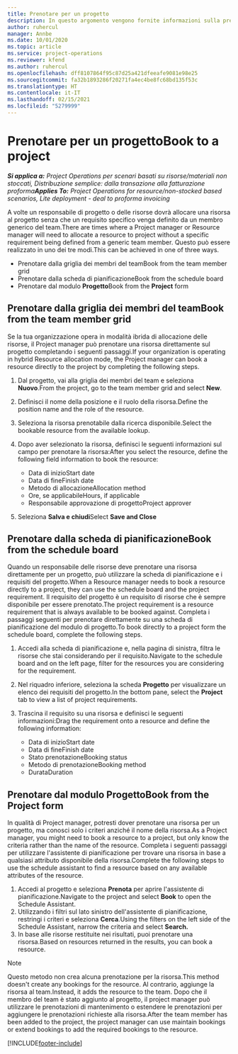```yaml
---
title: Prenotare per un progetto
description: In questo argomento vengono fornite informazioni sulla prenotazione di una risorsa su un progetto.
author: ruhercul
manager: Annbe
ms.date: 10/01/2020
ms.topic: article
ms.service: project-operations
ms.reviewer: kfend
ms.author: ruhercul
ms.openlocfilehash: dff8107864f95c87d25a421dfeeafe9081e98e25
ms.sourcegitcommit: fa32b1893286f20271fa4ec4be8fc68bd135f53c
ms.translationtype: HT
ms.contentlocale: it-IT
ms.lasthandoff: 02/15/2021
ms.locfileid: "5279999"
---
```

# <a name="book-to-a-project"></a><span data-ttu-id="e0982-103">Prenotare per un progetto</span><span class="sxs-lookup"><span data-stu-id="e0982-103">Book to a project</span></span>

<span data-ttu-id="e0982-104">_**Si applica a:** Project Operations per scenari basati su risorse/materiali non stoccati, Distribuzione semplice: dalla transazione alla fatturazione proforma_</span><span class="sxs-lookup"><span data-stu-id="e0982-104">_**Applies To:** Project Operations for resource/non-stocked based scenarios, Lite deployment - deal to proforma invoicing_</span></span>

<span data-ttu-id="e0982-105">A volte un responsabile di progetto o delle risorse dovrà allocare una risorsa al progetto senza che un requisito specifico venga definito da un membro generico del team.</span><span class="sxs-lookup"><span data-stu-id="e0982-105">There are times where a Project manager or Resource manager will need to allocate a resource to project without a specific requirement being defined from a generic team member.</span></span> <span data-ttu-id="e0982-106">Questo può essere realizzato in uno dei tre modi.</span><span class="sxs-lookup"><span data-stu-id="e0982-106">This can be achieved in one of three ways.</span></span>

- <span data-ttu-id="e0982-107">Prenotare dalla griglia dei membri del team</span><span class="sxs-lookup"><span data-stu-id="e0982-107">Book from the team member grid</span></span>
- <span data-ttu-id="e0982-108">Prenotare dalla scheda di pianificazione</span><span class="sxs-lookup"><span data-stu-id="e0982-108">Book from the schedule board</span></span>
- <span data-ttu-id="e0982-109">Prenotare dal modulo **Progetto**</span><span class="sxs-lookup"><span data-stu-id="e0982-109">Book from the **Project** form</span></span>

## <a name="book-from-the-team-member-grid"></a><span data-ttu-id="e0982-110">Prenotare dalla griglia dei membri del team</span><span class="sxs-lookup"><span data-stu-id="e0982-110">Book from the team member grid</span></span>

<span data-ttu-id="e0982-111">Se la tua organizzazione opera in modalità ibrida di allocazione delle risorse, il Project manager può prenotare una risorsa direttamente sul progetto completando i seguenti passaggi.</span><span class="sxs-lookup"><span data-stu-id="e0982-111">If your organization is operating in hybrid Resource allocation mode, the Project manager can book a resource directly to the project by completing the following steps.</span></span>

1. <span data-ttu-id="e0982-112">Dal progetto, vai alla griglia dei membri del team e seleziona **Nuovo**.</span><span class="sxs-lookup"><span data-stu-id="e0982-112">From the project, go to the team member grid and select **New**.</span></span>
2. <span data-ttu-id="e0982-113">Definisci il nome della posizione e il ruolo della risorsa.</span><span class="sxs-lookup"><span data-stu-id="e0982-113">Define the position name and the role of the resource.</span></span>
3. <span data-ttu-id="e0982-114">Seleziona la risorsa prenotabile dalla ricerca disponibile.</span><span class="sxs-lookup"><span data-stu-id="e0982-114">Select the bookable resource from the available lookup.</span></span>
4. <span data-ttu-id="e0982-115">Dopo aver selezionato la risorsa, definisci le seguenti informazioni sul campo per prenotare la risorsa:</span><span class="sxs-lookup"><span data-stu-id="e0982-115">After you select the resource, define the following field information to book the resource:</span></span>

    - <span data-ttu-id="e0982-116">Data di inizio</span><span class="sxs-lookup"><span data-stu-id="e0982-116">Start date</span></span>
    - <span data-ttu-id="e0982-117">Data di fine</span><span class="sxs-lookup"><span data-stu-id="e0982-117">Finish date</span></span>
    - <span data-ttu-id="e0982-118">Metodo di allocazione</span><span class="sxs-lookup"><span data-stu-id="e0982-118">Allocation method</span></span>
    - <span data-ttu-id="e0982-119">Ore, se applicabile</span><span class="sxs-lookup"><span data-stu-id="e0982-119">Hours, if applicable</span></span>
    - <span data-ttu-id="e0982-120">Responsabile approvazione di progetto</span><span class="sxs-lookup"><span data-stu-id="e0982-120">Project approver</span></span>

6. <span data-ttu-id="e0982-121">Seleziona **Salva e chiudi**</span><span class="sxs-lookup"><span data-stu-id="e0982-121">Select **Save and Close**</span></span>

## <a name="book-from-the-schedule-board"></a><span data-ttu-id="e0982-122">Prenotare dalla scheda di pianificazione</span><span class="sxs-lookup"><span data-stu-id="e0982-122">Book from the schedule board</span></span>

<span data-ttu-id="e0982-123">Quando un responsabile delle risorse deve prenotare una risorsa direttamente per un progetto, può utilizzare la scheda di pianificazione e i requisiti del progetto.</span><span class="sxs-lookup"><span data-stu-id="e0982-123">When a Resource manager needs to book a resource directly to a project, they can use the schedule board and the project requirement.</span></span> <span data-ttu-id="e0982-124">Il requisito del progetto è un requisito di risorse che è sempre disponibile per essere prenotato.</span><span class="sxs-lookup"><span data-stu-id="e0982-124">The project requirement is a resource requirement that is always available to be booked against.</span></span> <span data-ttu-id="e0982-125">Completa i passaggi seguenti per prenotare direttamente su una scheda di pianificazione del modulo di progetto.</span><span class="sxs-lookup"><span data-stu-id="e0982-125">To book directly to a project form the schedule board, complete the following steps.</span></span>

1. <span data-ttu-id="e0982-126">Accedi alla scheda di pianificazione e, nella pagina di sinistra, filtra le risorse che stai considerando per il requisito.</span><span class="sxs-lookup"><span data-stu-id="e0982-126">Navigate to the schedule board and on the left page, filter for the resources you are considering for the requirement.</span></span>
2. <span data-ttu-id="e0982-127">Nel riquadro inferiore, seleziona la scheda **Progetto** per visualizzare un elenco dei requisiti del progetto.</span><span class="sxs-lookup"><span data-stu-id="e0982-127">In the bottom pane, select the **Project** tab to view a list of project requirements.</span></span>
3. <span data-ttu-id="e0982-128">Trascina il requisito su una risorsa e definisci le seguenti informazioni:</span><span class="sxs-lookup"><span data-stu-id="e0982-128">Drag the requirement onto a resource and define the following information:</span></span>

    - <span data-ttu-id="e0982-129">Data di inizio</span><span class="sxs-lookup"><span data-stu-id="e0982-129">Start date</span></span>
    - <span data-ttu-id="e0982-130">Data di fine</span><span class="sxs-lookup"><span data-stu-id="e0982-130">Finish date</span></span>
    - <span data-ttu-id="e0982-131">Stato prenotazione</span><span class="sxs-lookup"><span data-stu-id="e0982-131">Booking status</span></span>
    - <span data-ttu-id="e0982-132">Metodo di prenotazione</span><span class="sxs-lookup"><span data-stu-id="e0982-132">Booking method</span></span>
    - <span data-ttu-id="e0982-133">Durata</span><span class="sxs-lookup"><span data-stu-id="e0982-133">Duration</span></span>

## <a name="book-from-the-project-form"></a><span data-ttu-id="e0982-134">Prenotare dal modulo Progetto</span><span class="sxs-lookup"><span data-stu-id="e0982-134">Book from the Project form</span></span>

<span data-ttu-id="e0982-135">In qualità di Project manager, potresti dover prenotare una risorsa per un progetto, ma conosci solo i criteri anziché il nome della risorsa.</span><span class="sxs-lookup"><span data-stu-id="e0982-135">As a Project manager, you might need to book a resource to a project, but only know the criteria rather than the name of the resource.</span></span> <span data-ttu-id="e0982-136">Completa i seguenti passaggi per utilizzare l'assistente di pianificazione per trovare una risorsa in base a qualsiasi attributo disponibile della risorsa.</span><span class="sxs-lookup"><span data-stu-id="e0982-136">Complete the following steps to use the schedule assistant to find a resource based on any available attributes of the resource.</span></span> 

1. <span data-ttu-id="e0982-137">Accedi al progetto e seleziona **Prenota** per aprire l'assistente di pianificazione.</span><span class="sxs-lookup"><span data-stu-id="e0982-137">Navigate to the project and select **Book** to open the Schedule Assistant.</span></span>
2. <span data-ttu-id="e0982-138">Utilizzando i filtri sul lato sinistro dell'assistente di pianificazione, restringi i criteri e seleziona **Cerca**.</span><span class="sxs-lookup"><span data-stu-id="e0982-138">Using the filters on the left side of the Schedule Assistant, narrow the criteria and select **Search.**</span></span>
3. <span data-ttu-id="e0982-139">In base alle risorse restituite nei risultati, puoi prenotare una risorsa.</span><span class="sxs-lookup"><span data-stu-id="e0982-139">Based on resources returned in the results, you can book a resource.</span></span>

> [!NOTE]
> <span data-ttu-id="e0982-140">Questo metodo non crea alcuna prenotazione per la risorsa.</span><span class="sxs-lookup"><span data-stu-id="e0982-140">This method doesn't create any bookings for the resource.</span></span> <span data-ttu-id="e0982-141">Al contrario, aggiunge la risorsa al team.</span><span class="sxs-lookup"><span data-stu-id="e0982-141">Instead, it adds the resource to the team.</span></span> <span data-ttu-id="e0982-142">Dopo che il membro del team è stato aggiunto al progetto, il project manager può utilizzare le prenotazioni di mantenimento o estendere le prenotazioni per aggiungere le prenotazioni richieste alla risorsa.</span><span class="sxs-lookup"><span data-stu-id="e0982-142">After the team member has been added to the project, the project manager can use maintain bookings or extend bookings to add the required bookings to the resource.</span></span>


[!INCLUDE[footer-include](../includes/footer-banner.md)]